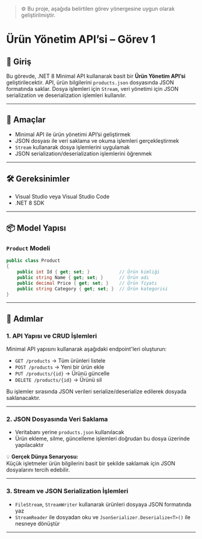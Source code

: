 > ⚙️ Bu proje, aşağıda belirtilen görev yönergesine uygun olarak geliştirilmiştir.

# Ürün Yönetim API’si – Görev 1

## 📌 Giriş

Bu görevde, .NET 8 Minimal API kullanarak basit bir **Ürün Yönetim API’si** geliştirilecektir. API, ürün bilgilerini `products.json` dosyasında JSON formatında saklar. Dosya işlemleri için `Stream`, veri yönetimi için JSON serialization ve deserialization işlemleri kullanılır.

---

## 🎯 Amaçlar

- Minimal API ile ürün yönetimi API’si geliştirmek  
- JSON dosyası ile veri saklama ve okuma işlemleri gerçekleştirmek  
- `Stream` kullanarak dosya işlemlerini uygulamak  
- JSON serialization/deserialization işlemlerini öğrenmek  

---

## 🛠️ Gereksinimler

- Visual Studio veya Visual Studio Code  
- .NET 8 SDK  

---

## 📦 Model Yapısı

### `Product` Modeli

```csharp
public class Product
{
    public int Id { get; set; }           // Ürün kimliği
    public string Name { get; set; }      // Ürün adı
    public decimal Price { get; set; }    // Ürün fiyatı
    public string Category { get; set; }  // Ürün kategorisi
}
```

---

## 🔧 Adımlar

### 1. API Yapısı ve CRUD İşlemleri

Minimal API yapısını kullanarak aşağıdaki endpoint'leri oluşturun:

- `GET /products` → Tüm ürünleri listele  
- `POST /products` → Yeni bir ürün ekle  
- `PUT /products/{id}` → Ürünü güncelle  
- `DELETE /products/{id}` → Ürünü sil  

Bu işlemler sırasında JSON verileri serialize/deserialize edilerek dosyada saklanacaktır.

---

### 2. JSON Dosyasında Veri Saklama

- Veritabanı yerine `products.json` kullanılacak  
- Ürün ekleme, silme, güncelleme işlemleri doğrudan bu dosya üzerinde yapılacaktır  

💡 **Gerçek Dünya Senaryosu:**  
Küçük işletmeler ürün bilgilerini basit bir şekilde saklamak için JSON dosyalarını tercih edebilir.

---

### 3. Stream ve JSON Serialization İşlemleri

- `FileStream`, `StreamWriter` kullanarak ürünleri dosyaya JSON formatında yaz  
- `StreamReader` ile dosyadan oku ve `JsonSerializer.Deserialize<T>()` ile nesneye dönüştür  

---
